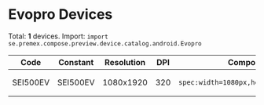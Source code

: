 # Evopro Devices

Total: **1** devices. Import: `import se.premex.compose.preview.device.catalog.android.Evopro`

| Code | Constant | Resolution | DPI | Compose Spec | Preview Usage |
|------|----------|------------|-----|-------------|---------------|
| SEI500EV | SEI500EV | 1080x1920 | 320 | `spec:width=1080px,height=1920px,dpi=320` | `@Preview(device = Evopro.SEI500EV)` |

<!-- Generated automatically. Do not edit manually. -->
